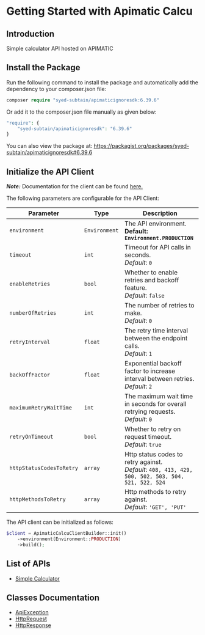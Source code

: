 
# Getting Started with Apimatic Calcu

## Introduction

Simple calculator API hosted on APIMATIC

## Install the Package

Run the following command to install the package and automatically add the dependency to your composer.json file:

```php
composer require "syed-subtain/apimaticignoresdk:6.39.6"
```

Or add it to the composer.json file manually as given below:

```php
"require": {
    "syed-subtain/apimaticignoresdk": "6.39.6"
}
```

You can also view the package at:
https://packagist.org/packages/syed-subtain/apimaticignoresdk#6.39.6

## Initialize the API Client

**_Note:_** Documentation for the client can be found [here.](https://www.github.com/Syed-Subtain/ApimaticignoreSDK/tree/6.39.6/doc/client.md)

The following parameters are configurable for the API Client:

| Parameter | Type | Description |
|  --- | --- | --- |
| `environment` | `Environment` | The API environment. <br> **Default: `Environment.PRODUCTION`** |
| `timeout` | `int` | Timeout for API calls in seconds.<br>*Default*: `0` |
| `enableRetries` | `bool` | Whether to enable retries and backoff feature.<br>*Default*: `false` |
| `numberOfRetries` | `int` | The number of retries to make.<br>*Default*: `0` |
| `retryInterval` | `float` | The retry time interval between the endpoint calls.<br>*Default*: `1` |
| `backOffFactor` | `float` | Exponential backoff factor to increase interval between retries.<br>*Default*: `2` |
| `maximumRetryWaitTime` | `int` | The maximum wait time in seconds for overall retrying requests.<br>*Default*: `0` |
| `retryOnTimeout` | `bool` | Whether to retry on request timeout.<br>*Default*: `true` |
| `httpStatusCodesToRetry` | `array` | Http status codes to retry against.<br>*Default*: `408, 413, 429, 500, 502, 503, 504, 521, 522, 524` |
| `httpMethodsToRetry` | `array` | Http methods to retry against.<br>*Default*: `'GET', 'PUT'` |

The API client can be initialized as follows:

```php
$client = ApimaticCalcuClientBuilder::init()
    ->environment(Environment::PRODUCTION)
    ->build();
```

## List of APIs

* [Simple Calculator](https://www.github.com/Syed-Subtain/ApimaticignoreSDK/tree/6.39.6/doc/controllers/simple-calculator.md)

## Classes Documentation

* [ApiException](https://www.github.com/Syed-Subtain/ApimaticignoreSDK/tree/6.39.6/doc/api-exception.md)
* [HttpRequest](https://www.github.com/Syed-Subtain/ApimaticignoreSDK/tree/6.39.6/doc/http-request.md)
* [HttpResponse](https://www.github.com/Syed-Subtain/ApimaticignoreSDK/tree/6.39.6/doc/http-response.md)


